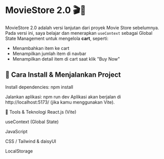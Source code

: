 # MovieStore 2.0 🎬🍿

MovieStore 2.0 adalah versi lanjutan dari proyek Movie Store sebelumnya. Pada versi ini, saya belajar dan menerapkan `useContext` sebagai Global State Management untuk mengelola **cart**, seperti:
- Menambahkan item ke cart
- Menampilkan jumlah item di navbar
- Menampilkan detail item di cart saat klik "Buy Now"

## 🚀 Cara Install & Menjalankan Project


Install dependencies:
npm install

Jalankan aplikasi:
npm run dev
Aplikasi akan berjalan di http://localhost:5173/ (jika kamu menggunakan Vite).

🔧 Tools & Teknologi
React.js (Vite)

useContext (Global State)

JavaScript

CSS / Tailwind & daisyUI

LocalStorage 
